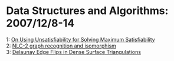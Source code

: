 # Data Structures and Algorithms: 2007/12/8-14  
1: [On Using Unsatisfiability for Solving Maximum Satisfiability](https://doi.org/10.48550/arXiv.0712.1097)  
2: [NLC-2 graph recognition and isomorphism](https://doi.org/10.48550/arXiv.cs/0703013)  
3: [Delaunay Edge Flips in Dense Surface Triangulations](https://doi.org/10.48550/arXiv.0712.1959)  